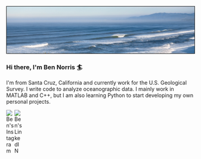 <img style='border:1px solid #000000' src="https://github.com/bknorris/bknorris/blob/master/NorthWestOffshore.PNG" />


### Hi there, I'm Ben Norris :surfer:

I'm from Santa Cruz, California and currently work for the U.S. Geological Survey. I write code to analyze oceanographic data. I mainly work in MATLAB and C++, but I am also learning Python to start developing my own personal projects. 

<a href="https://www.instagram.com/benjaminknorris/">
  <img align="left" alt="Ben's Instagram" width="22px" src="https://raw.githubusercontent.com/hussainweb/hussainweb/main/icons/instagram.png" />
</a>
<a href="https://www.linkedin.com/in/benjamin-k-norris/">
  <img align="left" alt="Ben's LinkedIN" width="22px" src="https://raw.githubusercontent.com/peterthehan/peterthehan/master/assets/linkedin.svg" />
</a>
